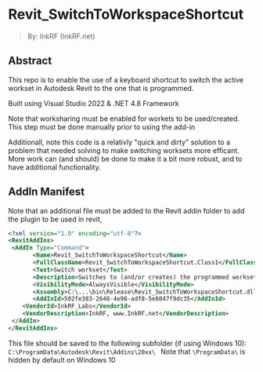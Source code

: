 # Revit_SwitchToWorkspaceShortcut
> By: InkRF (InkRF.net)

## Abstract
This repo is to enable the use of a keyboard shortcut to switch the active workset in Autodesk Revit to the one that is programmed.

Built using Visual Studio 2022 & .NET 4.8 Framework

Note that worksharing must be enabled for workets to be used/created. This step must be done manually prior to using the add-in

Additionall, note this code is a relativly "quick and dirty" solution to a problem that needed solving to make switching worksets more efficant. More work can (and should) be done to make it a bit more robust, and to have additional functionality.

## AddIn Manifest
Note that an additional file must be added to the Revit addin folder to add the plugin to be used in revit, 

```xml
<?xml version="1.0" encoding="utf-8"?>
<RevitAddIns>
 <AddIn Type="Command">
       <Name>Revit_SwitchToWorkspaceShortcut</Name>
       <FullClassName>Revit_SwitchToWorkspaceShortcut.Class1</FullClassName>
       <Text>Switch workset</Text>
       <Description>Switches to (and/or creates) the programmed workset</Description>
       <VisibilityMode>AlwaysVisible</VisibilityMode>
       <Assembly>C:\...\bin\Release\Revit_SwitchToWorkspaceShortcut.dll</Assembly>
       <AddInId>502fe383-2648-4e98-adf8-5e6047f9dc35</AddInId>
    <VendorId>InkRF_Labs</VendorId>
    <VendorDescription>InkRF, www.InkRF.net</VendorDescription>
 </AddIn>
</RevitAddIns>
```

This file should be saved to the following subfolder (if using Windows 10): 
``
C:\ProgramData\Autodesk\Revit\Addins\20xx\ 
``
Note that ``\ProgramData\`` is hidden by default on Windows 10